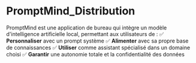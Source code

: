 # PromptMind_Distribution
PromptMind est une application de bureau qui intègre un modèle d'intelligence artificielle local, permettant aux utilisateurs de :
✅ **Personnaliser** avec un prompt système 
✅ **Alimenter** avec sa propre base de connaissances 
✅ **Utiliser** comme assistant spécialisé dans un domaine choisi 
✅ **Garantir** une autonomie totale et la confidentialité des données
